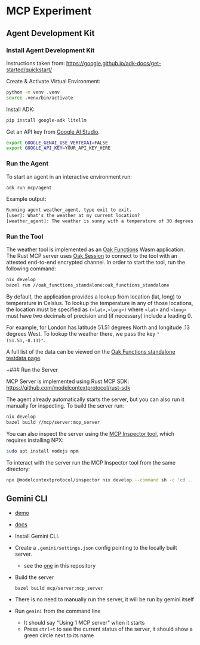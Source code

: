 # MCP Experiment

## Agent Development Kit

### Install Agent Development Kit

Instructions taken from:
https://google.github.io/adk-docs/get-started/quickstart/

Create & Activate Virtual Environment:

```bash
python -m venv .venv
source .venv/bin/activate
```

Install ADK:

```bash
pip install google-adk litellm
```

Get an API key from
[Google AI Studio](https://aistudio-preprod.corp.google.com/apikey).

```bash
export GOOGLE_GENAI_USE_VERTEXAI=FALSE
export GOOGLE_API_KEY=YOUR_API_KEY_HERE
```

### Run the Agent

To start an agent in an interactive environment run:

```bash
adk run mcp/agent
```

Example output:

```txt
Running agent weather_agent, type exit to exit.
[user]: What's the weather at my current location?
[weather_agent]: The weather is sunny with a temperature of 30 degrees Celsius.
```

### Run the Tool

The weather tool is implemented as an
[Oak Functions](../oak_functions_standalone/README.md) Wasm application. The
Rust MCP server uses [Oak Session](../oak_session/README.md) to connect to the
tool with an attested end-to-end encrypted channel. In order to start the tool,
run the following command:

```bash
nix develop
bazel run //oak_functions_standalone:oak_functions_standalone
```

By default, the application provides a lookup from location (lat, long) to
temperature in Celsius. To lookup the temperature in any of those locations, the
location must be specified as `(<lat>,<long>)` where `<lat>` and `<long>` must
have two decimals of precision and (if necessary) include a leading 0.

For example, for London has latitude 51.51 degrees North and longitude .13
degrees West. To lookup the weather there, we pass the key `"(51.51,-0.13)"`.

A full list of the data can be viewed on the
[Oak Functions standalone testdata page](../oak_functions_standalone/testdata/README.md).

+### Run the Server

MCP Server is implemented using Rust MCP SDK:
https://github.com/modelcontextprotocol/rust-sdk

The agent already automatically starts the server, but you can also run it
manually for inspecting. To build the server run:

```bash
nix develop
bazel build //mcp/server:mcp_server
```

You can also inspect the server using the
[MCP Inspector tool](https://github.com/modelcontextprotocol/inspector), which
requires installing NPX:

```bash
sudo apt install nodejs npm
```

To interact with the server run the MCP Inspector tool from the same directory:

```bash
npx @modelcontextprotocol/inspector nix develop --command sh -c 'cd .. && bazel run //mcp/server:mcp_server'
```

## Gemini CLI

- [demo](https://asciinema.googleplex.com/5682939312472064)
- [docs](https://github.com/google-gemini/gemini-cli/blob/main/docs/tools/mcp-server.md)

- Install Gemini CLI.
- Create a `.gemini/settings.json` config pointing to the locally built server.
  - see the [one](./.gemini/settings.json) in this repository
- Build the server

  ```console
  bazel build mcp/server:mcp_server
  ```

- There is no need to manually run the server, it will be run by gemini itself
- Run `gemini` from the command line
  - It should say "Using 1 MCP server" when it starts
  - Press `ctrl+t` to see the current status of the server, it should show a
    green circle next to its name

